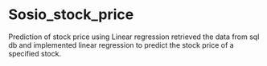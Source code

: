 # Sosio_stock_price
Prediction of stock price using Linear regression
retrieved the data from sql db and implemented linear regression to predict the stock price of a specified stock.
